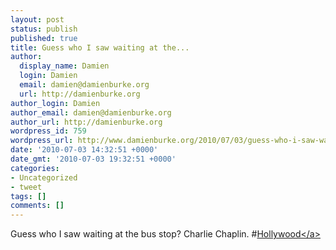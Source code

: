 ```yaml
---
layout: post
status: publish
published: true
title: Guess who I saw waiting at the...
author:
  display_name: Damien
  login: Damien
  email: damien@damienburke.org
  url: http://damienburke.org
author_login: Damien
author_email: damien@damienburke.org
author_url: http://damienburke.org
wordpress_id: 759
wordpress_url: http://www.damienburke.org/2010/07/03/guess-who-i-saw-waiting-at-the/
date: '2010-07-03 14:32:51 +0000'
date_gmt: '2010-07-03 19:32:51 +0000'
categories:
- Uncategorized
- tweet
tags: []
comments: []
---
```

<p>Guess who I saw waiting at the bus stop? Charlie Chaplin. #<a href="http:&#47;&#47;search.twitter.com&#47;search?q=%23Hollywood" class="aktt_hashtag">Hollywood<&#47;a></p>

